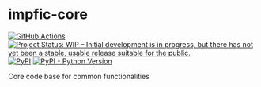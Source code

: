 # impfic-core

[![GitHub Actions](https://github.com/impact-and-fiction/impfic-core/workflows/tests/badge.svg)](https://github.com/impact-and-fiction/impfic-core/actions)
[![Project Status: WIP – Initial development is in progress, but there has not yet been a stable, usable release suitable for the public.](https://www.repostatus.org/badges/latest/wip.svg)](https://www.repostatus.org/#wip)
[![PyPI](https://img.shields.io/pypi/v/impfic-core)](https://pypi.org/project/impfic-core/)
[![PyPI - Python Version](https://img.shields.io/pypi/pyversions/impfic-core)](https://pypi.org/project/impfic-core/)


Core code base for common functionalities
